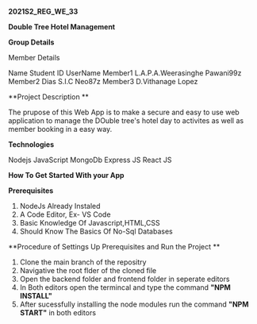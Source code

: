 **2021S2_REG_WE_33**

**Double Tree Hotel Management**

**Group Details**

Member Details

Name        Student ID               UserName
Member1     L.A.P.A.Weerasinghe       Pawani99z
Member2     Dias S.I.C                Neo87z
Member3     D.Vithanage               Lopez

**Project Description **

The prupose of this Web App is to make a secure and easy to use web application to manage the DOuble tree's hotel day to activites as well as member booking in a easy way.

**Technologies**

Nodejs
JavaScript
MongoDb
Express JS
React JS 

**How To Get Started With your App**

**Prerequisites**

1. NodeJs Already Instaled
2. A Code Editor, Ex- VS Code
3. Basic Knowledge Of Javascript,HTML,CSS
4. Should Know The Basics Of No-Sql Databases

**Procedure of Settings Up  Prerequisites and Run the Project **

1. Clone the main branch of the repositry
2. Navigative the root flder of the cloned file
3. Open the backend folder and frontend folder in seperate editors 
4. In Both editors open the termincal and type the command  **"NPM INSTALL"**
5. After sucessfully installing the node modules run the command **"NPM START"** in both editors 
